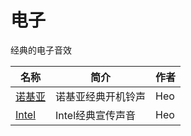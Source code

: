 # 电子

经典的电子音效

| 名称  | 简介 | 作者 |
|-----|----|--------|
| [诺基亚](/电子/audios/诺基亚-1700712507.muyu) | 诺基亚经典开机铃声   |   Heo     |
| [Intel](/电子/audios/intel-1700714562.muyu) | Intel经典宣传声音   |   Heo     |